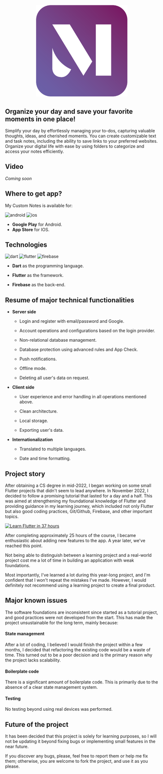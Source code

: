 <a href="https://mycustomnotes.nicolasferrada.com/">
  <h1 align="center">
    <picture>
      <img width="300" alt="My Custom Notes" src="assets/logo.png">
    </picture>
  </h1>
</a>

## Organize your day and save your favorite moments in one place!

Simplify your day by effortlessly managing your to-dos, capturing valuable thoughts, ideas, and cherished moments. You can create customizable text and task notes, including the ability to save links to your preferred websites. Organize your digital life with ease by using folders to categorize and access your notes efficiently.

## Video

*Coming soon*

## Where to get app?
My Custom Notes is available for:

![android](https://img.shields.io/badge/Android-3DDC84?style=for-the-badge&logo=android&logoColor=3DDC84&labelColor=101010)
![ios](https://img.shields.io/badge/iOS-lightgrey?style=for-the-badge&logo=ios&logoColor=lightgrey&labelColor=101010)

- **Google Play** for Android.
- **App Store** for IOS.

## Technologies
![dart](https://img.shields.io/badge/Dart-02569B?style=for-the-badge&logo=dart&logoColor=0175C2&labelColor=101010) 
![flutter](https://img.shields.io/badge/Flutter-0175C2?style=for-the-badge&logo=flutter&logoColor=0175C2&labelColor=101010) 
![firebase](https://img.shields.io/badge/Firebase-FFCA28?style=for-the-badge&logo=firebase&logoColor=yellow&labelColor=101010)

- **Dart** as the programming language.

- **Flutter** as the framework.

- **Firebase** as the back-end.

## Resume of major technical functionalities

- **Server side**

    - Login and register with email/password and Google.

    - Account operations and configurations based on the login provider.

    - Non-relational database management.

    - Database protection using advanced rules and App Check.

    - Push notifications.
        
    - Offline mode.

    - Deleting all user's data on request.
        
- **Client side**

    - User experience and error handling in all operations mentioned above.

    - Clean architecture.

    - Local storage.

    - Exporting user's data.

- **Internationalization**

    - Translated to multiple languages.

    - Date and time formatting.

## Project story
After obtaining a CS degree in mid-2022, I began working on some small Flutter projects that didn't seem to lead anywhere. In November 2022, I decided to follow a promising tutorial that lasted for a day and a half. This was aimed at strengthening my foundational knowledge of Flutter and providing guidance in my learning journey, which included not only Flutter but also good coding practices, Git/Github, Firebase, and other important topics.

[![Learn Flutter in 37 hours](https://img.youtube.com/vi/VPvVD8t02U8/0.jpg)](https://www.youtube.com/watch?v=VPvVD8t02U8)

After completing approximately 25 hours of the course, I became enthusiastic about adding new features to the app. A year later, we've reached this point.
 
Not being able to distinguish between a learning project and a real-world project cost me a lot of time in building an application with weak foundations.

Most importantly, I've learned a lot during this year-long project, and I'm confident that I won't repeat the mistakes I've made. However, I would definitely not recommend using a learning project to create a final product.

## Major known issues
The software foundations are inconsistent since started as a tutorial project, and good practices were not developed from the start. This has made the project unsustainable for the long term, mainly because:

#### **State management** 
After a lot of coding, I believed I would finish the project within a few months, I decided that refactoring the existing code would be a waste of time. This turned out to be a poor decision and is the primary reason why the project lacks scalability.

#### **Boilerplate code** 
There is a significant amount of boilerplate code. This is primarily due to the absence of a clear state management system.

#### **Testing** 
No testing beyond using real devices was performed.

## Future of the project
It has been decided that this project is solely for learning purposes, so I will not be updating it beyond fixing bugs or implementing small features in the near future.

If you discover any bugs, please, feel free to report them or help me fix them; otherwise, you are welcome to fork the project, and use it as you please.